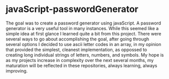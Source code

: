 # javaScript-passwordGenerator

The goal was to create a password generator using javaScript.
A password generator is a very useful tool in many instances.
While this seemed like a simple idea at first glance I learned quite a bit from this project. There were several ways to go about accomplishing the goal, after going through several options I decided to use ascii letter codes in an array, in my opinion that provided the simplest, cleanest implementation, as oppossed to creating long individual strings of letters, numbers, and symbols. My hope is as my projects increase in complexity over the next several months, my maturation will be reflected in these repositories, always learning, always improving.
